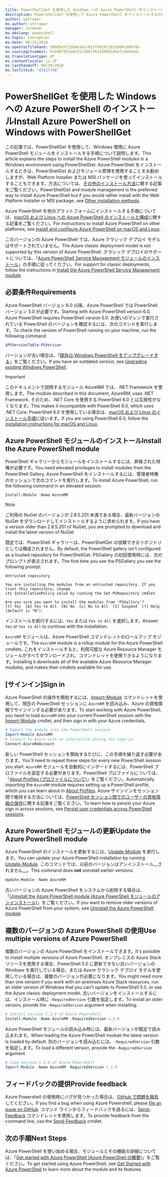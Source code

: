 ```yaml
---
title: PowerShellGet を使用した Windows への Azure PowerShell のインストール
description: PowerShellGet を使用して Azure PowerShell をインストールする方法
author: sptramer
ms.author: sttramer
manager: carmonm
ms.devlang: powershell
ms.topic: conceptual
ms.date: 06/15/2018
ms.openlocfilehash: 50b05e5f25b6e3e1c815f6b26f1b53b84cd0b7da
ms.sourcegitcommit: 9cb98f055a0525c2061f65149965d5e7c3e03ddc
ms.translationtype: HT
ms.contentlocale: ja-JP
ms.lasthandoff: 08/30/2018
ms.locfileid: "43117336"
---
```

# <a name="install-azure-powershell-on-windows-with-powershellget"></a><span data-ttu-id="bd1e1-103">PowerShellGet を使用した Windows への Azure PowerShell のインストール</span><span class="sxs-lookup"><span data-stu-id="bd1e1-103">Install Azure PowerShell on Windows with PowerShellGet</span></span>

<span data-ttu-id="bd1e1-104">この記事では、PowerShellGet を使用して、Windows 環境に Azure PowerShell モジュールをインストールする手順について説明します。</span><span class="sxs-lookup"><span data-stu-id="bd1e1-104">This article explains the steps to install the Azure PowerShell modules in a Windows environment using PowerShellGet.</span></span> <span data-ttu-id="bd1e1-105">Azure PowerShell をインストールするときは、PowerShellGet およびモジュール管理を使用することをお勧めしますが、Web Platform Installer または MSI パッケージを使ってインストールすることもできます。方法については、[その他のインストール方法](other-install.md)に関する記事をご覧ください。</span><span class="sxs-lookup"><span data-stu-id="bd1e1-105">PowerShellGet and module management is the preferred way to install Azure PowerShell but if you would rather install with the Web Platform Installer or MSI package, see [Other installation methods](other-install.md).</span></span>

<span data-ttu-id="bd1e1-106">Azure PowerShell を他のプラットフォームにインストールする手順については、[macOS および Linux への Azure PowerShell のインストールと構成](install-azurermps-maclinux.md)に関する記事をご覧ください。</span><span class="sxs-lookup"><span data-stu-id="bd1e1-106">For instructions to install Azure PowerShell on other platforms, see [Install and configure Azure PowerShell on macOS and Linux](install-azurermps-maclinux.md).</span></span>

<span data-ttu-id="bd1e1-107">このバージョンの Azure PowerShell では、Azure クラシック デプロイ モデルはサポートされていません。</span><span class="sxs-lookup"><span data-stu-id="bd1e1-107">The Azure classic deployment model is not supported by this version of Azure PowerShell.</span></span> <span data-ttu-id="bd1e1-108">クラシック デプロイのサポートについては、「[Azure PowerShell Service Management モジュールのインストール](/powershell/azure/servicemanagement/install-azure-ps)」の手順に従ってください。</span><span class="sxs-lookup"><span data-stu-id="bd1e1-108">For support for classic deployments, follow the instructions in [Install the Azure PowerShell Service Management module](/powershell/azure/servicemanagement/install-azure-ps).</span></span>

## <a name="requirements"></a><span data-ttu-id="bd1e1-109">必要条件</span><span class="sxs-lookup"><span data-stu-id="bd1e1-109">Requirements</span></span>

<span data-ttu-id="bd1e1-110">Azure PowerShell バージョン 6.0 以降、Azure PowerShell では PowerShell バージョン 5.0 が必要です。</span><span class="sxs-lookup"><span data-stu-id="bd1e1-110">Starting with Azure PowerShell version 6.0, Azure PowerShell requires PowerShell version 5.0.</span></span> <span data-ttu-id="bd1e1-111">お使いのマシンで実行されている PowerShell のバージョンを確認するには、次のコマンドを実行します。</span><span class="sxs-lookup"><span data-stu-id="bd1e1-111">To check the version of PowerShell running on your machine, run the following command:</span></span>

```powershell
$PSVersionTable.PSVersion
```

<span data-ttu-id="bd1e1-112">バージョンが古い場合は、「[既存の Windows PowerShell をアップグレードする](/powershell/scripting/setup/installing-windows-powershell?view=powershell-6#upgrading-existing-windows-powershell)」をご覧ください。</span><span class="sxs-lookup"><span data-stu-id="bd1e1-112">If you have an outdated version, see [Upgrading existing Windows PowerShell](/powershell/scripting/setup/installing-windows-powershell?view=powershell-6#upgrading-existing-windows-powershell).</span></span>

> [!IMPORTANT]
> <span data-ttu-id="bd1e1-113">このドキュメントで説明するモジュール AzureRM では、.NET Framework を使用します。</span><span class="sxs-lookup"><span data-stu-id="bd1e1-113">The module described in this document, AzureRM, uses .NET Framework.</span></span> <span data-ttu-id="bd1e1-114">そのため、.NET Core を使用する PowerShell 6.0 とは互換性がなくなります。</span><span class="sxs-lookup"><span data-stu-id="bd1e1-114">This makes it incompatible with PowerShell 6.0, which uses .NET Core.</span></span> <span data-ttu-id="bd1e1-115">PowerShell 6.0 を使用している場合は、[macOS および Linux のインストール手順](install-azurermps-maclinux.md)に従います。</span><span class="sxs-lookup"><span data-stu-id="bd1e1-115">If you are using PowerShell 6.0, follow the [installation instructions for macOS and Linux](install-azurermps-maclinux.md).</span></span>

## <a name="install-the-azure-powershell-module"></a><span data-ttu-id="bd1e1-116">Azure PowerShell モジュールのインストール</span><span class="sxs-lookup"><span data-stu-id="bd1e1-116">Install the Azure PowerShell module</span></span>

<span data-ttu-id="bd1e1-117">PowerShell ギャラリーからモジュールをインストールするには、昇格された特権が必要です。</span><span class="sxs-lookup"><span data-stu-id="bd1e1-117">You need elevated privileges to install modules from the PowerShell Gallery.</span></span> <span data-ttu-id="bd1e1-118">Azure PowerShell をインストールするには、管理者特権のセッションで次のコマンドを実行します。</span><span class="sxs-lookup"><span data-stu-id="bd1e1-118">To install Azure PowerShell, run the following command in an elevated session:</span></span>

```powershell
Install-Module -Name AzureRM
```

> [!NOTE]
> <span data-ttu-id="bd1e1-119">ご利用の NuGet のバージョンが 2.8.5.201 未満である場合、最新バージョンの NuGet をダウンロードしてインストールするように求められます。</span><span class="sxs-lookup"><span data-stu-id="bd1e1-119">If you have a version older than 2.8.5.201 of NuGet, you are prompted to download and install the latest version of NuGet.</span></span>

<span data-ttu-id="bd1e1-120">既定では、PowerShell ギャラリーは、PowerShellGet の信頼できるリポジトリとしては構成されません。</span><span class="sxs-lookup"><span data-stu-id="bd1e1-120">By default, the PowerShell gallery isn't configured as a trusted repository for PowerShellGet.</span></span> <span data-ttu-id="bd1e1-121">PSGallery の初回使用時には、次のプロンプトが表示されます。</span><span class="sxs-lookup"><span data-stu-id="bd1e1-121">The first time you use the PSGallery you see the following prompt:</span></span>

```output
Untrusted repository

You are installing the modules from an untrusted repository. If you trust this repository, change
its InstallationPolicy value by running the Set-PSRepository cmdlet.

Are you sure you want to install the modules from 'PSGallery'?
[Y] Yes  [A] Yes to All  [N] No  [L] No to All  [S] Suspend  [?] Help (default is "N"):
```

<span data-ttu-id="bd1e1-122">インストールを続行するには、`Yes` または `Yes to All` を選択します。</span><span class="sxs-lookup"><span data-stu-id="bd1e1-122">Answer `Yes` or `Yes to All` to continue with the installation.</span></span>

<span data-ttu-id="bd1e1-123">`AzureRM` モジュールは、Azure PowerShell コマンドレットのロールアップ モジュールです。</span><span class="sxs-lookup"><span data-stu-id="bd1e1-123">The `AzureRM` module is a rollup module for the Azure PowerShell cmdlets.</span></span> <span data-ttu-id="bd1e1-124">これをインストールすると、利用可能な Azure Resource Manager モジュールがすべてダウンロードされ、コマンドレットを使用できるようになります。</span><span class="sxs-lookup"><span data-stu-id="bd1e1-124">Installing it downloads all of the available Azure Resource Manager modules, and makes their cmdlets available for use.</span></span>

## <a name="sign-in"></a><span data-ttu-id="bd1e1-125">[サインイン]</span><span class="sxs-lookup"><span data-stu-id="bd1e1-125">Sign in</span></span>

<span data-ttu-id="bd1e1-126">Azure PowerShell の操作を開始するには、[Import-Module](/powershell/module/Microsoft.PowerShell.Core/Import-Module) コマンドレットを使用して、現在の PowerShell セッションに `AzureRM` を読み込み、Azure の資格情報でサインインする必要があります。</span><span class="sxs-lookup"><span data-stu-id="bd1e1-126">To start working with Azure PowerShell, you need to load `AzureRM` into your current PowerShell session with the [Import-Module](/powershell/module/Microsoft.PowerShell.Core/Import-Module) cmdlet, and then sign in with your Azure credentials.</span></span>

```powershell
# Import the module into the PowerShell session
Import-Module AzureRM
# Connect to Azure with an interactive dialog for sign-in
Connect-AzureRmAccount
```

<span data-ttu-id="bd1e1-127">新しい PowerShell セッションを開始するたびに、この手順を繰り返す必要があります。</span><span class="sxs-lookup"><span data-stu-id="bd1e1-127">You'll need to repeat these steps for every new PowerShell session you start.</span></span> <span data-ttu-id="bd1e1-128">`AzureRM` モジュールを自動的にインポートするには、PowerShell プロファイルを設定する必要があります。PowerShell プロファイルについては、「[About Profiles (プロファイルについて)](/powershell/module/microsoft.powershell.core/about/about_profiles)」をご覧ください。</span><span class="sxs-lookup"><span data-stu-id="bd1e1-128">Automatically importing the `AzureRM` module requires setting up a PowerShell profile, which you can learn about in [About Profiles](/powershell/module/microsoft.powershell.core/about/about_profiles).</span></span>
<span data-ttu-id="bd1e1-129">Azure サインインをセッション間で維持する方法については、[PowerShell セッション間でのユーザーの資格情報の保持](context-persistence.md)に関する記事をご覧ください。</span><span class="sxs-lookup"><span data-stu-id="bd1e1-129">To learn how to persist your Azure sign in across sessions, see [Persist user credentials across PowerShell sessions](context-persistence.md).</span></span>

## <a name="update-the-azure-powershell-module"></a><span data-ttu-id="bd1e1-130">Azure PowerShell モジュールの更新</span><span class="sxs-lookup"><span data-stu-id="bd1e1-130">Update the Azure PowerShell module</span></span>

<span data-ttu-id="bd1e1-131">Azure PowerShell のインストールを更新するには、[Update-Module](/powershell/module/powershellget/update-module) を実行します。</span><span class="sxs-lookup"><span data-stu-id="bd1e1-131">You can update your Azure PowerShell installation by running [Update-Module](/powershell/module/powershellget/update-module).</span></span> <span data-ttu-id="bd1e1-132">このコマンドでは、以前のバージョンはアンインストール__されません__。</span><span class="sxs-lookup"><span data-stu-id="bd1e1-132">This command does __not__ uninstall earlier versions.</span></span>

```powershell
Update-Module -Name AzureRM
```

<span data-ttu-id="bd1e1-133">古いバージョンの Azure PowerShell をシステムから削除する場合は、「[Uninstall the Azure PowerShell module (Azure PowerShell モジュールのアンインストール)](uninstall-azurerm-ps.md)」をご覧ください。</span><span class="sxs-lookup"><span data-stu-id="bd1e1-133">If you want to remove older versions of Azure PowerShell from your system, see [Uninstall the Azure PowerShell module](uninstall-azurerm-ps.md).</span></span>

## <a name="use-multiple-versions-of-azure-powershell"></a><span data-ttu-id="bd1e1-134">複数のバージョンの Azure PowerShell の使用</span><span class="sxs-lookup"><span data-stu-id="bd1e1-134">Use multiple versions of Azure PowerShell</span></span>

<span data-ttu-id="bd1e1-135">複数のバージョンの Azure PowerShell をインストールできます。</span><span class="sxs-lookup"><span data-stu-id="bd1e1-135">It's possible to install multiple versions of Azure PowerShell.</span></span> <span data-ttu-id="bd1e1-136">オンプレミスの Azure Stack リソースを使用する場合、PowerShell 5.0 に更新できない古いバージョンの Windows を実行している場合、または Azure クラシック デプロイ モデルを使用している場合は、複数のバージョンが必要になります。</span><span class="sxs-lookup"><span data-stu-id="bd1e1-136">You might need more than one version if you work with on-premises Azure Stack resources, run an older version of Windows that you can't update to PowerShell 5.0, or use the Azure classic deployment model.</span></span> <span data-ttu-id="bd1e1-137">古いバージョンをインストールするには、インストール時に `-RequiredVersion` 引数を指定します。</span><span class="sxs-lookup"><span data-stu-id="bd1e1-137">To install an older version, provide the `-RequiredVersion` argument when installing.</span></span>

```powershell
# Install version 1.2.9 of Azure PowerShell
Install-Module -Name AzureRM -RequiredVersion 1.2.9
```

<span data-ttu-id="bd1e1-138">Azure PowerShell モジュールの読み込み時には、最新バージョンが既定で読み込まれます。</span><span class="sxs-lookup"><span data-stu-id="bd1e1-138">When loading the Azure PowerShell module the latest version is loaded by default.</span></span> <span data-ttu-id="bd1e1-139">別のバージョンを読み込むには、`-RequiredVersion` 引数を指定します。</span><span class="sxs-lookup"><span data-stu-id="bd1e1-139">To load a different version, provide the `-RequiredVersion` argument.</span></span>

```powershell
# Load version 1.2.9 of Azure PowerShell
Import-Module -Name AzureRM -RequiredVersion 1.2.9
```

## <a name="provide-feedback"></a><span data-ttu-id="bd1e1-140">フィードバックの提供</span><span class="sxs-lookup"><span data-stu-id="bd1e1-140">Provide feedback</span></span>

<span data-ttu-id="bd1e1-141">Azure Powershell の使用時にバグが見つかった場合は、[GitHub で問題を報告](https://github.com/Azure/azure-powershell/issues)してください。</span><span class="sxs-lookup"><span data-stu-id="bd1e1-141">If you find a bug when using Azure Powershell, please [file an issue on GitHub](https://github.com/Azure/azure-powershell/issues).</span></span>
<span data-ttu-id="bd1e1-142">コマンド ラインからフィードバックを送るには、[Send-Feedback](/powershell/module/azurerm.profile/send-feedback) コマンドレットを使用します。</span><span class="sxs-lookup"><span data-stu-id="bd1e1-142">To provide feedback from the command line, use the [Send-Feedback](/powershell/module/azurerm.profile/send-feedback) cmdlet.</span></span>

## <a name="next-steps"></a><span data-ttu-id="bd1e1-143">次の手順</span><span class="sxs-lookup"><span data-stu-id="bd1e1-143">Next Steps</span></span>

<span data-ttu-id="bd1e1-144">Azure PowerShell を使い始める場合、モジュールとその機能の詳細については、「[Get started with Azure PowerShell (Azure PowerShell の概要)](get-started-azureps.md)」をご覧ください。</span><span class="sxs-lookup"><span data-stu-id="bd1e1-144">To get started using Azure PowerShell, see [Get Started with Azure PowerShell](get-started-azureps.md) to learn more about the module and its features.</span></span>